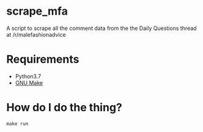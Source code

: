 # scrape_mfa

A script to scrape all the comment data from the the Daily Questions thread at /r/malefashionadvice

# Requirements

* Python3.7
* [GNU Make](https://www.gnu.org/software/make/)

# How do I do the thing?

`make run`
